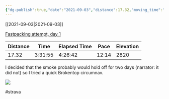 ```yaml
---
{"dg-publish":true,"date":"2021-09-03","distance":17.32,"moving_time":"3:31:55","elapsed_time":"4:26:42","pace":"12:14","total_elevation_gain":2820,"url":"https://www.strava.com/activities/5903706653","permalink":"/01-personal/strava/2021-09-03-fastpacking-attempt-day-1/","dgPassFrontmatter":true}
---
```



[[2021-09-03\|2021-09-03]]

[Fastpacking attempt, day 1](https://www.strava.com/activities/5903706653)

| Distance | Time    | Elapsed Time | Pace  | Elevation |
| -------- | ------- | ------------ | ----- | --------- |
| 17.32    | 3:31:55 | 4:26:42      | 12:14 | 2820      |


I decided that the smoke probably would hold off for two days (narrator: it did not) so I tried a quick Brokentop circumnav.
    
![](https://dgtzuqphqg23d.cloudfront.net/J3rIyenBrxjQxhOixZ-stUrnOR6KeHOmrNijzSdkYe4-768x576.jpg)

    

#strava
